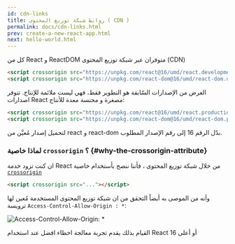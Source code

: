 ```yaml
---
id: cdn-links
title: روابط شبكة توزيع المحتوى ( CDN )
permalink: docs/cdn-links.html
prev: create-a-new-react-app.html
next: hello-world.html
---
```


كل من React و ReactDOM متوفران عبر شبكة توزيع المحتوى (CDN)

```html
<script crossorigin src="https://unpkg.com/react@16/umd/react.development.js"></script>
<script crossorigin src="https://unpkg.com/react-dom@16/umd/react-dom.development.js"></script>
```

الغرض من الإصدارات السّابقة هو التطوير فقط، فهي ليست ملائمة للإنتاج. تتوفر اصدارات React مصغرة و محنسة معدة للأنتاج: 

```html
<script crossorigin src="https://unpkg.com/react@16/umd/react.production.min.js"></script>
<script crossorigin src="https://unpkg.com/react-dom@16/umd/react-dom.production.min.js"></script>
```

لتحميل إصدار مُعيَّن من react و react-dom بدّل الرقم 16 إلى رقم الإصدار المطلوب.

### لماذا خاصية  `crossorigin` ؟ {#why-the-crossorigin-attribute}

 ان كنت تزود خدمة React من خلال شبكة توزيع المحتوى ، فأننا ننصح بأستخدام خاصية [`crossorigin`](https://developer.mozilla.org/en-US/docs/Web/HTML/CORS_settings_attributes)

```html
<script crossorigin src="..."></script>
```

وأنه من الموصى به أيضاً التحقق من ان شبكة توزيع المحتوى المستخدمة مُعين لها ترويسة `Access-Control-Allow-Origin : *`:

![Access-Control-Allow-Origin: *](../images/docs/cdn-cors-header.png)

القيام بذلك يقدم تجربة معالجة اخطاء افضل عند استخدام React 16 أو أعلى